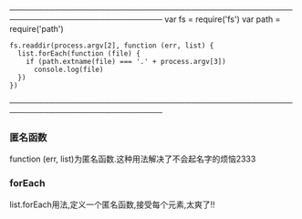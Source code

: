 ─────────────────────────────────────────────────────────────────────────────
    var fs = require('fs')
    var path = require('path')
    
    fs.readdir(process.argv[2], function (err, list) {
      list.forEach(function (file) {
        if (path.extname(file) === '.' + process.argv[3])
          console.log(file)
      })
    })

─────────────────────────────────────────────────────────────────────────────
### 匿名函数
function (err, list)为匿名函数.这种用法解决了不会起名字的烦恼2333

### forEach
list.forEach用法,定义一个匿名函数,接受每个元素,太爽了!!
